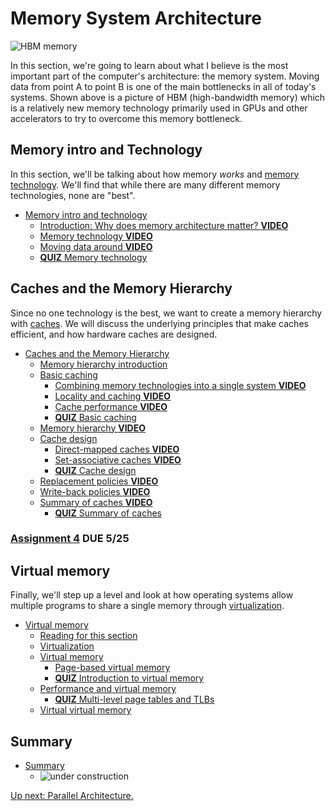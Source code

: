 # Memory System Architecture

![HBM memory](./hbm.jpg)

In this section, we're going to learn about what I believe is the most important part of the computer's architecture: the memory system.
Moving data from point A to point B is one of the main bottlenecks in all of today's systems.
Shown above is a picture of HBM (high-bandwidth memory) which is a relatively new memory technology primarily used in GPUs and other accelerators to try to overcome this memory bottleneck.

## Memory intro and Technology

In this section, we'll be talking about how memory *works* and [memory technology](./technology.md).
We'll find that while there are many different memory technologies, none are "best".

* [Memory intro and technology](./technology.md)
  * [Introduction: Why does memory architecture matter? **VIDEO**](./technology.md#introduction-why-does-memory-architecture-matter-video-)
  * [Memory technology **VIDEO**](./technology.md#memory-technology-video-)
  * [Moving data around **VIDEO**](./technology.md#moving-data-around-video-)
  * [**QUIZ** Memory technology](./technology.md#quiz-memory-technology)

## Caches and the Memory Hierarchy

Since no one technology is the best, we want to create a memory hierarchy with [caches](./caches.md).
We will discuss the underlying principles that make caches efficient, and how hardware caches are designed.

* [Caches and the Memory Hierarchy](./caches.md)
  * [Memory hierarchy introduction](./caches.md#memory-hierarchy-introduction)
  * [Basic caching](./caches.md#basic-caching)
    * [Combining memory technologies into a single system **VIDEO**](./caches.md#combining-memory-technologies-into-a-single-system-video)
    * [Locality and caching **VIDEO**](./caches.md#locality-and-caching-video)
    * [Cache performance **VIDEO**](./caches.md#cache-performance-video)
    * [**QUIZ** Basic caching](./caches.md#quiz-basic-caching)
  * [Memory hierarchy **VIDEO**](./caches.md#memory-hierarchy-video)
  * [Cache design](./caches.md#cache-design)
    * [Direct-mapped caches **VIDEO**](./caches.md#direct-mapped-caches-video)
    * [Set-associative caches **VIDEO**](./caches.md#set-associative-caches-video)
    * [**QUIZ** Cache design](./caches.md#-quiz-cache-design)
  * [Replacement policies **VIDEO**](./caches.md#replacement-policies-video)
  * [Write-back policies **VIDEO**](./caches.md#write-back-policies-video)
  * [Summary of caches **VIDEO**](./caches.md#summary-of-caches-video)
    * [**QUIZ** Summary of caches](./caches.md#-quiz-summary-of-caches)

### [Assignment 4](https://github.com/jlpteaching/dinocpu-sq20/blob/master/assignments/assignment-4.md) **DUE 5/25**

## Virtual memory

Finally, we'll step up a level and look at how operating systems allow multiple programs to share a single memory through [virtualization](./virtual.md).

* [Virtual memory](./virtual.md)
  * [Reading for this section](#reading-for-this-section)
  * [Virtualization](#virtualization)
  * [Virtual memory](#virtual-memory)
    * [Page-based virtual memory](#page-based-virtual-memory)
    * [**QUIZ** Introduction to virtual memory](#quiz-introduction-to-virtual-memory)
  * [Performance and virtual memory](#performance-and-virtual-memory)
    * [**QUIZ** Multi-level page tables and TLBs](#quiz-multi-level-page-tables-and-tlbs)
  * [Virtual virtual memory](#virtual-virtual-memory)

## Summary

* [Summary](./summary.md)
  * ![under construction](/under-construction.png)

[Up next: Parallel Architecture.](../parallel/index.md)
